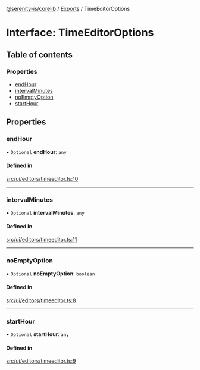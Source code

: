 [@serenity-is/corelib](../README.md) / [Exports](../modules.md) / TimeEditorOptions

# Interface: TimeEditorOptions

## Table of contents

### Properties

- [endHour](TimeEditorOptions.md#endhour)
- [intervalMinutes](TimeEditorOptions.md#intervalminutes)
- [noEmptyOption](TimeEditorOptions.md#noemptyoption)
- [startHour](TimeEditorOptions.md#starthour)

## Properties

### endHour

• `Optional` **endHour**: `any`

#### Defined in

[src/ui/editors/timeeditor.ts:10](https://github.com/serenity-is/serenity/blob/master/packages/corelib/src/ui/editors/timeeditor.ts#L10)

___

### intervalMinutes

• `Optional` **intervalMinutes**: `any`

#### Defined in

[src/ui/editors/timeeditor.ts:11](https://github.com/serenity-is/serenity/blob/master/packages/corelib/src/ui/editors/timeeditor.ts#L11)

___

### noEmptyOption

• `Optional` **noEmptyOption**: `boolean`

#### Defined in

[src/ui/editors/timeeditor.ts:8](https://github.com/serenity-is/serenity/blob/master/packages/corelib/src/ui/editors/timeeditor.ts#L8)

___

### startHour

• `Optional` **startHour**: `any`

#### Defined in

[src/ui/editors/timeeditor.ts:9](https://github.com/serenity-is/serenity/blob/master/packages/corelib/src/ui/editors/timeeditor.ts#L9)
